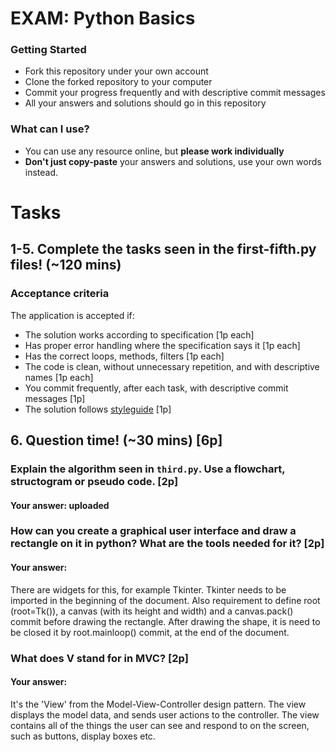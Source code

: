 # EXAM: Python Basics

### Getting Started
 - Fork this repository under your own account
 - Clone the forked repository to your computer
 - Commit your progress frequently and with descriptive commit messages
 - All your answers and solutions should go in this repository

### What can I use?
- You can use any resource online, but **please work individually**
- **Don't just copy-paste** your answers and solutions, use your own words instead.


# Tasks
## 1-5. Complete the tasks seen in the first-fifth.py files! (~120 mins)
### Acceptance criteria
The application is accepted if:
- The solution works according to specification [1p each]
- Has proper error handling where the specification says it [1p each]
- Has the correct loops, methods, filters [1p each]
- The code is clean, without unnecessary repetition, and with descriptive names [1p each]
- You commit frequently, after each task, with descriptive commit messages [1p]
- The solution follows [styleguide](https://github.com/greenfox-academy/teaching-materials/blob/master/styleguide/python.md) [1p]

## 6. Question time! (~30 mins) [6p]

### Explain the algorithm seen in `third.py`. Use a flowchart, structogram or pseudo code. [2p]
#### Your answer: uploaded

### How can you create a graphical user interface and draw a rectangle on it in python? What are the tools needed for it? [2p]
#### Your answer:
There are widgets for this, for example Tkinter. Tkinter needs to be imported in the beginning of the document.
Also requirement to define root (root=Tk()), a canvas (with its height and width) and a canvas.pack() commit before drawing the rectangle.
After drawing the shape, it is need to be closed it by root.mainloop() commit, at the end of the document.

### What does V stand for in MVC? [2p]
#### Your answer:
It's the 'View' from the Model-View-Controller design pattern.
The view displays the model data, and sends user actions to the controller.
The view contains all of the things the user can see and respond to on the screen, such as buttons, display boxes etc.
